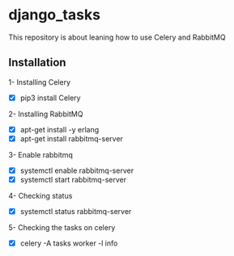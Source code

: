# django_tasks
This repository is about leaning how to use Celery and RabbitMQ

## Installation

1- Installing Celery
- [x] pip3 install Celery

2- Installing RabbitMQ
- [x] apt-get install -y erlang
- [x] apt-get install rabbitmq-server

3- Enable rabbitmq
- [x] systemctl enable rabbitmq-server
- [x] systemctl start rabbitmq-server

4- Checking status
- [x] systemctl status rabbitmq-server

5- Checking the tasks on celery
- [x] celery -A tasks worker -l info
